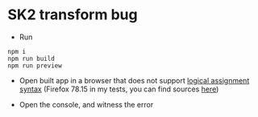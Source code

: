 # SK2 transform bug

- Run
```
npm i
npm run build
npm run preview
```

- Open built app in a browser that does not support [logical assignment syntax](https://developer.mozilla.org/en-US/docs/Web/JavaScript/Reference/Operators/Logical_OR_assignment#browser_compatibility) (Firefox 78.15 in my tests, you can find sources [here](https://ftp.mozilla.org/pub/firefox/releases/78.15.0esr/))

- Open the console, and witness the error
